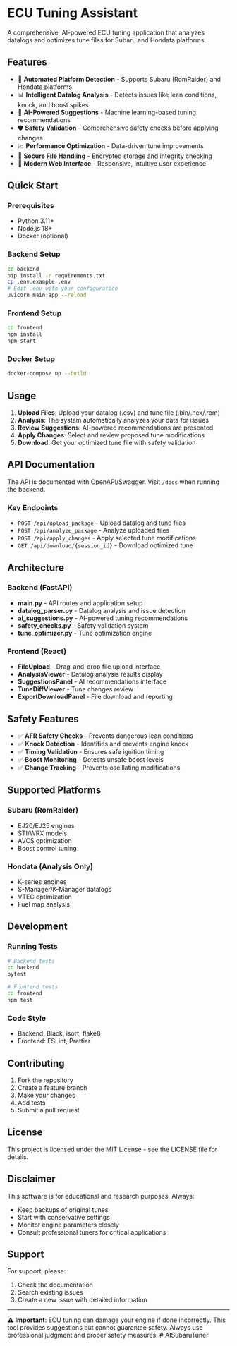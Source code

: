 
# ECU Tuning Assistant

A comprehensive, AI-powered ECU tuning application that analyzes datalogs and optimizes tune files for Subaru and Hondata platforms.

## Features

- 🚀 **Automated Platform Detection** - Supports Subaru (RomRaider) and Hondata platforms
- 📊 **Intelligent Datalog Analysis** - Detects issues like lean conditions, knock, and boost spikes
- 🤖 **AI-Powered Suggestions** - Machine learning-based tuning recommendations
- 🛡️ **Safety Validation** - Comprehensive safety checks before applying changes
- 📈 **Performance Optimization** - Data-driven tune improvements
- 💾 **Secure File Handling** - Encrypted storage and integrity checking
- 📱 **Modern Web Interface** - Responsive, intuitive user experience

## Quick Start

### Prerequisites

- Python 3.11+
- Node.js 18+
- Docker (optional)

### Backend Setup

```bash
cd backend
pip install -r requirements.txt
cp .env.example .env
# Edit .env with your configuration
uvicorn main:app --reload
```

### Frontend Setup

```bash
cd frontend
npm install
npm start
```

### Docker Setup

```bash
docker-compose up --build
```

## Usage

1. **Upload Files**: Upload your datalog (.csv) and tune file (.bin/.hex/.rom)
2. **Analysis**: The system automatically analyzes your data for issues
3. **Review Suggestions**: AI-powered recommendations are presented
4. **Apply Changes**: Select and review proposed tune modifications
5. **Download**: Get your optimized tune file with safety validation

## API Documentation

The API is documented with OpenAPI/Swagger. Visit `/docs` when running the backend.

### Key Endpoints

- `POST /api/upload_package` - Upload datalog and tune files
- `POST /api/analyze_package` - Analyze uploaded files
- `POST /api/apply_changes` - Apply selected tune modifications
- `GET /api/download/{session_id}` - Download optimized tune

## Architecture

### Backend (FastAPI)
- **main.py** - API routes and application setup
- **datalog_parser.py** - Datalog analysis and issue detection
- **ai_suggestions.py** - AI-powered tuning recommendations
- **safety_checks.py** - Safety validation system
- **tune_optimizer.py** - Tune optimization engine

### Frontend (React)
- **FileUpload** - Drag-and-drop file upload interface
- **AnalysisViewer** - Datalog analysis results display
- **SuggestionsPanel** - AI recommendations interface
- **TuneDiffViewer** - Tune changes review
- **ExportDownloadPanel** - File download and reporting

## Safety Features

- ✅ **AFR Safety Checks** - Prevents dangerous lean conditions
- ✅ **Knock Detection** - Identifies and prevents engine knock
- ✅ **Timing Validation** - Ensures safe ignition timing
- ✅ **Boost Monitoring** - Detects unsafe boost levels
- ✅ **Change Tracking** - Prevents oscillating modifications

## Supported Platforms

### Subaru (RomRaider)
- EJ20/EJ25 engines
- STI/WRX models
- AVCS optimization
- Boost control tuning

### Hondata (Analysis Only)
- K-series engines
- S-Manager/K-Manager datalogs
- VTEC optimization
- Fuel map analysis

## Development

### Running Tests

```bash
# Backend tests
cd backend
pytest

# Frontend tests
cd frontend
npm test
```

### Code Style

- Backend: Black, isort, flake8
- Frontend: ESLint, Prettier

## Contributing

1. Fork the repository
2. Create a feature branch
3. Make your changes
4. Add tests
5. Submit a pull request

## License

This project is licensed under the MIT License - see the LICENSE file for details.

## Disclaimer

This software is for educational and research purposes. Always:
- Keep backups of original tunes
- Start with conservative settings
- Monitor engine parameters closely
- Consult professional tuners for critical applications

## Support

For support, please:
1. Check the documentation
2. Search existing issues
3. Create a new issue with detailed information

---

**⚠️ Important**: ECU tuning can damage your engine if done incorrectly. This tool provides suggestions but cannot guarantee safety. Always use professional judgment and proper safety measures.
#   A I S u b a r u T u n e r  
 